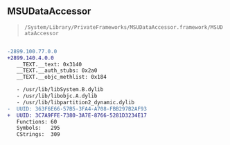 ## MSUDataAccessor

> `/System/Library/PrivateFrameworks/MSUDataAccessor.framework/MSUDataAccessor`

```diff

-2899.100.77.0.0
+2899.140.4.0.0
   __TEXT.__text: 0x3140
   __TEXT.__auth_stubs: 0x2a0
   __TEXT.__objc_methlist: 0x184

   - /usr/lib/libSystem.B.dylib
   - /usr/lib/libobjc.A.dylib
   - /usr/lib/libpartition2_dynamic.dylib
-  UUID: 363F6E66-57B5-3FA4-A708-FBB297B2AF93
+  UUID: 3C7A9FFE-7380-3A7E-8766-5281D3234E17
   Functions: 60
   Symbols:   295
   CStrings:  309

```
